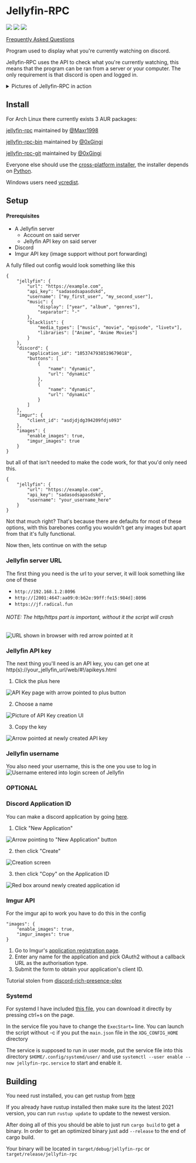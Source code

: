 # Jellyfin-RPC

<img src="https://shields.io/github/license/radiicall/jellyfin-rpc?color=purple"/> <img src="https://shields.io/github/v/tag/Radiicall/jellyfin-rpc"/> <img src="https://shields.io/github/downloads/radiicall/jellyfin-rpc/total"/>

[Frequently Asked Questions](FAQ.md)

Program used to display what you're currently watching on discord.

Jellyfin-RPC uses the API to check what you're currently watching, this means that the program can be ran from a server or your computer. The only requirement is that discord is open and logged in.

<details>
  <summary>Pictures of Jellyfin-RPC in action</summary>
Example Movie:

![image](https://user-images.githubusercontent.com/66682497/213467832-5eb6b0a0-1b83-47db-bf00-48c0e739aec4.png)

Example Series:

![image](https://user-images.githubusercontent.com/66682497/213467669-8375841d-b846-4afe-8bd3-0b09f4c7f2ad.png)

Example Music:

![image](https://user-images.githubusercontent.com/66682497/228037565-56991219-2630-4da0-ae5a-b1fa904985de.png)

Example Live TV:

![image](https://user-images.githubusercontent.com/66682497/228035872-b6cdbf0a-ec6d-49b0-b238-c5ae9298943f.png)

Terminal Output:

![image](https://user-images.githubusercontent.com/66682497/222933540-aa5f08ed-afb2-4713-8b9a-18cbaa94444b.png)

</details>

## Install

For Arch Linux there currently exists 3 AUR packages:

<a href="https://aur.archlinux.org/packages/jellyfin-rpc">jellyfin-rpc</a> maintained by [@Maxr1998](https://github.com/Maxr1998)

<a href="https://aur.archlinux.org/packages/jellyfin-rpc-bin">jellyfin-rpc-bin</a> maintained by [@0xGingi](https://github.com/0xGingi)

<a href="https://aur.archlinux.org/packages/jellyfin-rpc-git">jellyfin-rpc-git</a> maintained by [@0xGingi](https://github.com/0xGingi)


Everyone else should use the <a href="https://raw.githubusercontent.com/Radiicall/jellyfin-rpc/main/scripts/installer.py" download>cross-platform installer</a>, the installer depends on <a href="https://python.org/downloads">Python</a>.

Windows users need <a href="https://aka.ms/vs/17/release/vc_redist.x64.exe">vcredist</a>.

## Setup
#### Prerequisites
- A Jellyfin server
	- Account on said server
	- Jellyfin API key on said server
- Discord
- Imgur API key (image support without port forwarding)

A fully filled out config would look something like this

```
{
    "jellyfin": {
        "url": "https://example.com",
        "api_key": "sadasodsapasdskd",
        "username": ["my_first_user", "my_second_user"],
        "music": {
            "display": ["year", "album", "genres"],
            "separator": "-"
        },
        "blacklist": {
            "media_types": ["music", "movie", "episode", "livetv"],
            "libraries": ["Anime", "Anime Movies"]
        }
    },
    "discord": {
        "application_id": "1053747938519679018",
        "buttons": [
            {
                "name": "dynamic",
                "url": "dynamic"
            },
            {
                "name": "dynamic",
                "url": "dynamic"
            }
        ]
    },
    "imgur": {
        "client_id": "asdjdjdg394209fdjs093"
    },
    "images": {
        "enable_images": true,
        "imgur_images": true
    }
}
```


but all of that isn't needed to make the code work, for that you'd only need this.

```
{
    "jellyfin": {
        "url": "https://example.com",
        "api_key": "sadasodsapasdskd",
        "username": "your_username_here"
    }
}
```

Not that much right? That's because there are defaults for most of these options, with this barebones config you wouldn't get any images but apart from that it's fully functional.

Now then, lets continue on with the setup

### Jellyfin server URL
The first thing you need is the url to your server, it will look something like one of these
- `http://192.168.1.2:8096`
- `http://[2001:4647:aa09:0:b62e:99ff:fe15:984d]:8096`
- `https://jf.radical.fun`
###### NOTE: The http/https part is important, without it the script will crash

![URL shown in browser with red arrow pointed at it](https://github.com/Radiicall/jellyfin-rpc/assets/66682497/d3c11318-1b24-4f50-b36b-119d60ea59ed)

### Jellyfin API key
The next thing you'll need is an API key, you can get one at
http(s)://your_jellyfin_url/web/#!/apikeys.html

1. Click the plus here

![API Key page with arrow pointed to plus button](https://github.com/Radiicall/jellyfin-rpc/assets/66682497/6dc2492f-4c95-487a-96e2-dd11ce89f520)

2. Choose a name

![Picture of API Key creation UI](https://github.com/Radiicall/jellyfin-rpc/assets/66682497/fed20047-d285-4d6a-912e-abcfc2a1991c)

3. Copy the key

![Arrow pointed at newly created API key](https://github.com/Radiicall/jellyfin-rpc/assets/66682497/da494f07-7414-4683-8a2b-00cc02cb2930)

### Jellyfin username
You also need your username, this is the one you use to log in
![Username entered into login screen of Jellyfin](https://github.com/Radiicall/jellyfin-rpc/assets/66682497/8cefb179-4ed4-418c-9ea0-b60702aede17)

### OPTIONAL

### Discord Application ID
You can make a discord application by going <a href="https://discord.com/developers/applications">here</a>.

1. Click "New Application"

![Arrow pointing to "New Application" button](https://github.com/Radiicall/jellyfin-rpc/assets/66682497/b3cbce7e-0eca-4a8a-98f2-a0f9f3e25c8d)

2. then click "Create"

![Creation screen](https://github.com/Radiicall/jellyfin-rpc/assets/66682497/f784fb96-0ff6-410d-a041-76c614a1ce08)

3. then click "Copy" on the Application ID

![Red box around newly created application id](https://github.com/Radiicall/jellyfin-rpc/assets/66682497/2d1733eb-738b-4494-b3e7-35d991b49c2e)

### Imgur API
For the imgur api to work you have to do this in the config
```
"images": {
    "enable_images": true,
    "imgur_images": true
}
```

1. Go to Imgur's [application registration page](https://api.imgur.com/oauth2/addclient).
2. Enter any name for the application and pick OAuth2 without a callback URL as the authorisation type.
3. Submit the form to obtain your application's client ID.

Tutorial stolen from <a href="https://github.com/phin05/discord-rich-presence-plex#obtaining-an-imgur-client-id">discord-rich-presence-plex</a>

### Systemd

For systemd I have included <a href="https://raw.githubusercontent.com/Radiicall/jellyfin-rpc/main/scripts/jellyfin-rpc.service">this file</a>, you can download it directly by pressing ctrl+s on the page.

In the service file you have to change the `ExecStart=` line. You can launch the script without -c if you put the `main.json` file in the `XDG_CONFIG_HOME` directory

The service is supposed to run in user mode, put the service file into this directory `$HOME/.config/systemd/user/` and use `systemctl --user enable --now jellyfin-rpc.service` to start and enable it.

## Building
You need rust installed, you can get rustup from <a href="https://rustup.rs/">here</a>

If you already have rustup installed then make sure its the latest 2021 version, you can run `rustup update` to update to the newest version.

After doing all of this you should be able to just run `cargo build` to get a binary.
In order to get an optimized binary just add `--release` to the end of cargo build.

Your binary will be located in `target/debug/jellyfin-rpc` or `target/release/jellyfin-rpc`
